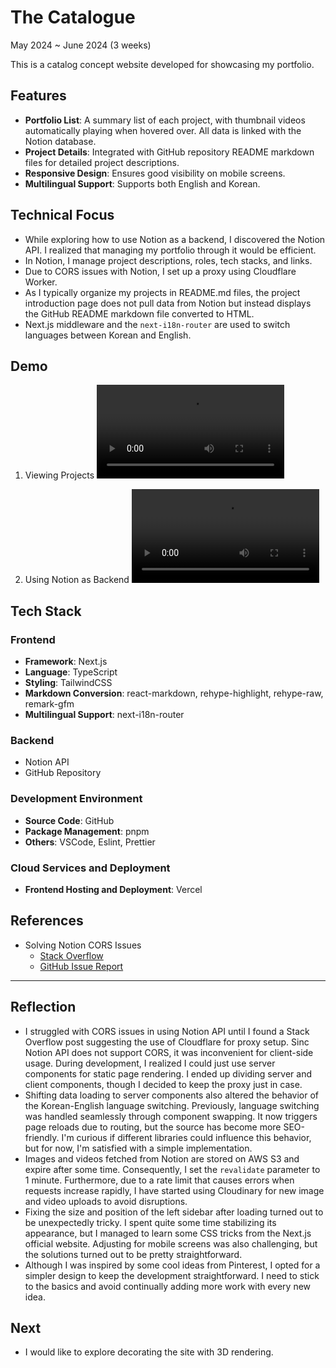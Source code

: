 # The Catalogue

May 2024 ~ June 2024 (3 weeks)

This is a catalog concept website developed for showcasing my portfolio.

## Features

- **Portfolio List**: A summary list of each project, with thumbnail videos automatically playing when hovered over. All data is linked with the Notion database.
- **Project Details**: Integrated with GitHub repository README markdown files for detailed project descriptions.
- **Responsive Design**: Ensures good visibility on mobile screens.
- **Multilingual Support**: Supports both English and Korean.

## Technical Focus

- While exploring how to use Notion as a backend, I discovered the Notion API. I realized that managing my portfolio through it would be efficient.
- In Notion, I manage project descriptions, roles, tech stacks, and links.
- Due to CORS issues with Notion, I set up a proxy using Cloudflare Worker.
- As I typically organize my projects in README.md files, the project introduction page does not pull data from Notion but instead displays the GitHub README markdown file converted to HTML.
- Next.js middleware and the `next-i18n-router` are used to switch languages between Korean and English.

## Demo

1. Viewing Projects
   <video src="https://github.com/urbanscratcher/project-the-catalogue/assets/17016494/678643a2-a848-4ab0-91d7-9a7e55328285" controls></video>

2. Using Notion as Backend
   <video src="https://github.com/urbanscratcher/project-the-catalogue/assets/17016494/43c71b2c-50ed-4ad2-ba69-60ad94a66883" controls></video>

## Tech Stack

### Frontend

- **Framework**: Next.js
- **Language**: TypeScript
- **Styling**: TailwindCSS
- **Markdown Conversion**: react-markdown, rehype-highlight, rehype-raw, remark-gfm
- **Multilingual Support**: next-i18n-router

### Backend

- Notion API
- GitHub Repository

### Development Environment

- **Source Code**: GitHub
- **Package Management**: pnpm
- **Others**: VSCode, Eslint, Prettier

### Cloud Services and Deployment

- **Frontend Hosting and Deployment**: Vercel

## References

- Solving Notion CORS Issues
  - [Stack Overflow](https://stackoverflow.com/questions/74081980/notion-so-api-always-throws-cors-error-while-developing-react-application-locall)
  - [GitHub Issue Report](https://github.com/makenotion/notion-sdk-js/issues/96#issuecomment-870581720)

---

## Reflection

- I struggled with CORS issues in using Notion API until I found a Stack Overflow post suggesting the use of Cloudflare for proxy setup. Sinc Notion API does not support CORS, it was inconvenient for client-side usage. During development, I realized I could just use server components for static page rendering. I ended up dividing server and client components, though I decided to keep the proxy just in case.
- Shifting data loading to server components also altered the behavior of the Korean-English language switching. Previously, language switching was handled seamlessly through component swapping. It now triggers page reloads due to routing, but the source has become more SEO-friendly. I'm curious if different libraries could influence this behavior, but for now, I'm satisfied with a simple implementation.
- Images and videos fetched from Notion are stored on AWS S3 and expire after some time. Consequently, I set the `revalidate` parameter to 1 minute. Furthermore, due to a rate limit that causes errors when requests increase rapidly, I have started using Cloudinary for new image and video uploads to avoid disruptions.
- Fixing the size and position of the left sidebar after loading turned out to be unexpectedly tricky. I spent quite some time stabilizing its appearance, but I managed to learn some CSS tricks from the Next.js official website. Adjusting for mobile screens was also challenging, but the solutions turned out to be pretty straightforward.
- Although I was inspired by some cool ideas from Pinterest, I opted for a simpler design to keep the development straightforward. I need to stick to the basics and avoid continually adding more work with every new idea.

## Next

- I would like to explore decorating the site with 3D rendering.

